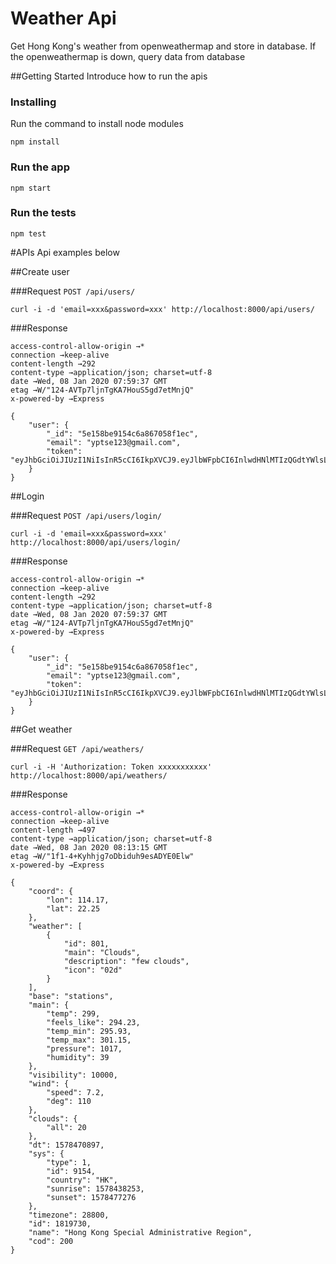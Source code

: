 # Weather Api
Get Hong Kong's weather from openweathermap and store in database. If the openweathermap is down, query data from database 

##Getting Started
Introduce how to run the apis

### Installing
Run the command to install node modules
```
npm install
```

### Run the app
```
npm start
```

### Run the tests
```
npm test
```

#APIs
Api examples below

##Create user

###Request
`POST /api/users/`
```
curl -i -d 'email=xxx&password=xxx' http://localhost:8000/api/users/
```

###Response
```
access-control-allow-origin →*
connection →keep-alive
content-length →292
content-type →application/json; charset=utf-8
date →Wed, 08 Jan 2020 07:59:37 GMT
etag →W/"124-AVTp7ljnTgKA7HouS5gd7etMnjQ"
x-powered-by →Express

{
    "user": {
        "_id": "5e158be9154c6a867058f1ec",
        "email": "yptse123@gmail.com",
        "token": "eyJhbGciOiJIUzI1NiIsInR5cCI6IkpXVCJ9.eyJlbWFpbCI6InlwdHNlMTIzQGdtYWlsLmNvbSIsImlkIjoiNWUxNThiZTkxNTRjNmE4NjcwNThmMWVjIiwiZXhwIjoxNTgzNjU0Mzc3LCJpYXQiOjE1Nzg0NzAzNzd9.kIvX8A_3EG3Ur3FA6UscrFhDZuSD3iGqmYk2O780A0Y"
    }
}
```

##Login

###Request
`POST /api/users/login/`
```
curl -i -d 'email=xxx&password=xxx' http://localhost:8000/api/users/login/
```

###Response
```
access-control-allow-origin →*
connection →keep-alive
content-length →292
content-type →application/json; charset=utf-8
date →Wed, 08 Jan 2020 07:59:37 GMT
etag →W/"124-AVTp7ljnTgKA7HouS5gd7etMnjQ"
x-powered-by →Express

{
    "user": {
        "_id": "5e158be9154c6a867058f1ec",
        "email": "yptse123@gmail.com",
        "token": "eyJhbGciOiJIUzI1NiIsInR5cCI6IkpXVCJ9.eyJlbWFpbCI6InlwdHNlMTIzQGdtYWlsLmNvbSIsImlkIjoiNWUxNThiZTkxNTRjNmE4NjcwNThmMWVjIiwiZXhwIjoxNTgzNjU0Mzc3LCJpYXQiOjE1Nzg0NzAzNzd9.kIvX8A_3EG3Ur3FA6UscrFhDZuSD3iGqmYk2O780A0Y"
    }
}
```

##Get weather

###Request
`GET /api/weathers/`
```
curl -i -H 'Authorization: Token xxxxxxxxxxx' http://localhost:8000/api/weathers/
```

###Response
```
access-control-allow-origin →*
connection →keep-alive
content-length →497
content-type →application/json; charset=utf-8
date →Wed, 08 Jan 2020 08:13:15 GMT
etag →W/"1f1-4+Kyhhjg7oDbiduh9esADYE0Elw"
x-powered-by →Express

{
    "coord": {
        "lon": 114.17,
        "lat": 22.25
    },
    "weather": [
        {
            "id": 801,
            "main": "Clouds",
            "description": "few clouds",
            "icon": "02d"
        }
    ],
    "base": "stations",
    "main": {
        "temp": 299,
        "feels_like": 294.23,
        "temp_min": 295.93,
        "temp_max": 301.15,
        "pressure": 1017,
        "humidity": 39
    },
    "visibility": 10000,
    "wind": {
        "speed": 7.2,
        "deg": 110
    },
    "clouds": {
        "all": 20
    },
    "dt": 1578470897,
    "sys": {
        "type": 1,
        "id": 9154,
        "country": "HK",
        "sunrise": 1578438253,
        "sunset": 1578477276
    },
    "timezone": 28800,
    "id": 1819730,
    "name": "Hong Kong Special Administrative Region",
    "cod": 200
}
```
